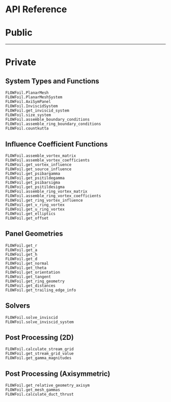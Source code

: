# API Reference

# Public


--------------------------------------------


# Private

## System Types and Functions
```@docs
FLOWFoil.PlanarMesh
FLOWFoil.PlanarMeshSystem
FLOWFoil.AxiSymPanel
FLOWFoil.InviscidSystem
FLOWFoil.get_inviscid_system
FLOWFoil.size_system
FLOWFoil.assemble_boundary_conditions
FLOWFoil.assemble_ring_boundary_conditions
FLOWFoil.countkutta
```

## Influence Coefficient Functions
```@docs
FLOWFoil.assemble_vortex_matrix
FLOWFoil.assemble_vortex_coefficients
FLOWFoil.get_vortex_influence
FLOWFoil.get_source_influence
FLOWFoil.get_psibargamma
FLOWFoil.get_psitildegamma
FLOWFoil.get_psibarsigma
FLOWFoil.get_psitildesigma
FLOWFoil.assemble_ring_vortex_matrix
FLOWFoil.assemble_ring_vortex_coefficients
FLOWFoil.get_ring_vortex_influence
FLOWFoil.get_v_ring_vortex
FLOWFoil.get_u_ring_vortex
FLOWFoil.get_elliptics
FLOWFoil.get_offset
```

## Panel Geometries
```@docs
FLOWFoil.get_r
FLOWFoil.get_a
FLOWFoil.get_h
FLOWFoil.get_d
FLOWFoil.get_normal
FLOWFoil.get_theta
FLOWFoil.get_orientation
FLOWFoil.get_tangent
FLOWFoil.get_ring_geometry
FLOWFoil.get_distances
FLOWFoil.get_trailing_edge_info
```

## Solvers
```@docs
FLOWFoil.solve_inviscid
FLOWFoil.solve_inviscid_system
```

## Post Processing (2D)
```@docs
FLOWFoil.calculate_stream_grid
FLOWFoil.get_stream_grid_value
FLOWFoil.get_gamma_magnitudes
```

## Post Processing (Axisymmetric)
```@docs
FLOWFoil.get_relative_geometry_axisym
FLOWFoil.get_mesh_gammas
FLOWFoil.calculate_duct_thrust
```
